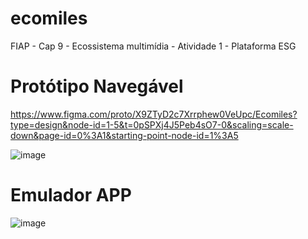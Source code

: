 # ecomiles
FIAP - Cap 9 - Ecossistema multimídia - Atividade 1 - Plataforma ESG

# Protótipo Navegável

https://www.figma.com/proto/X9ZTyD2c7Xrrphew0VeUpc/Ecomiles?type=design&node-id=1-5&t=0pSPXj4J5Peb4sO7-0&scaling=scale-down&page-id=0%3A1&starting-point-node-id=1%3A5



![image](https://github.com/abigailmvlima/ecomiles/assets/81816418/2f5b8735-5b72-4803-bfcd-eb4d0e42409b)

# Emulador APP

![image](https://github.com/abigailmvlima/ecomiles/assets/81816418/19af82c7-f95c-412f-979b-dc4ca6868ba2)



        

